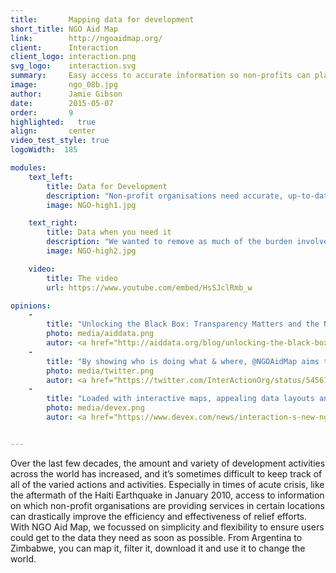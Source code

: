 ```yaml
---
title:       Mapping data for development
short_title: NGO Aid Map
link:        http://ngoaidmap.org/
client:      Interaction
client_logo: interaction.png
svg_logo:    interaction.svg
summary:     Easy access to accurate information so non-profits can plan effective development actions
image:       ngo_08b.jpg
author:      Jamie Gibson
date:        2015-05-07
order:       9
highlighted:   true
align:       center
video_test_style: true
logoWidth:  185

modules:
    text_left:
        title: Data for Development
        description: "Non-profit organisations need accurate, up-to-date data so they can plan new activities, coordinate existing work and report on what they’ve done. With NGO Aid Map you can quickly find out which activities are happening in a particular sector or geographic area." 
        image: NGO-high1.jpg

    text_right:
        title: Data when you need it 
        description: "We wanted to remove as much of the burden involved in finding, entering or updating data as possible, to make the process quick and easy. This is especially important when trying to mobilise emergency responses: NGO Aid Map was used in Haiti after the 2010 earthquake and recently in the Horn of Africa." 
        image: NGO-high2.jpg

    video:
        title: The video
        url: https://www.youtube.com/embed/HsSJclRmb_w

opinions:
    -
        title: "Unlocking the Black Box: Transparency Matters and the NGO Aid Map"
        photo: media/aiddata.png
        autor: <a href="http://aiddata.org/blog/unlocking-the-black-box-transparency-matters-and-the-ngo-aid-map"> Harsh Desai and Dan Kent, AidData</a>
    -
        title: "By showing who is doing what & where, @NGOAidMap aims to help #NGOs make smarter decisions:"
        photo: media/twitter.png
        autor: <a href="https://twitter.com/InterActionOrg/status/545610446204465153">InterAction</a>
    -
        title: "Loaded with interactive maps, appealing data layouts and rich multimedia, NGO Aid Map serves as an information hub for a broad spectrum of audiences"
        photo: media/devex.png
        autor: <a href="https://www.devex.com/news/interaction-s-new-ngo-aid-maap-74491">Sivaram Ramachandran</a>


---
```

Over the last few decades, the amount and variety of development activities across the world has increased, and it’s sometimes difficult to keep track of all of the varied actions and activities. Especially in times of acute crisis, like the aftermath of the Haiti Earthquake in January 2010, access to information on which non-profit organisations are providing services in certain locations can drastically improve the efficiency and effectiveness of relief efforts. With NGO Aid Map, we focussed on simplicity and flexibility to ensure users could get to the data they need as soon as possible. From Argentina to Zimbabwe, you can map it, filter it, download it and use it to change the world. 
